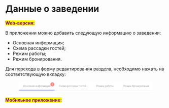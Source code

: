 # Данные о заведении

<mark style="color:purple;">**Web-версия:**</mark>

В приложении можно добавить следующую информацию о заведении:&#x20;

* Основная информация;
* Схема рассадки гостей;
* Режим работы;
* Режим бронирования.

Для перехода в форму редактирования раздела, необходимо нажать на соответствующую вкладку:

<figure><img src="../../../.gitbook/assets/image (3) (1).png" alt=""><figcaption></figcaption></figure>

<mark style="color:purple;">**Мобильное приложение:**</mark>
